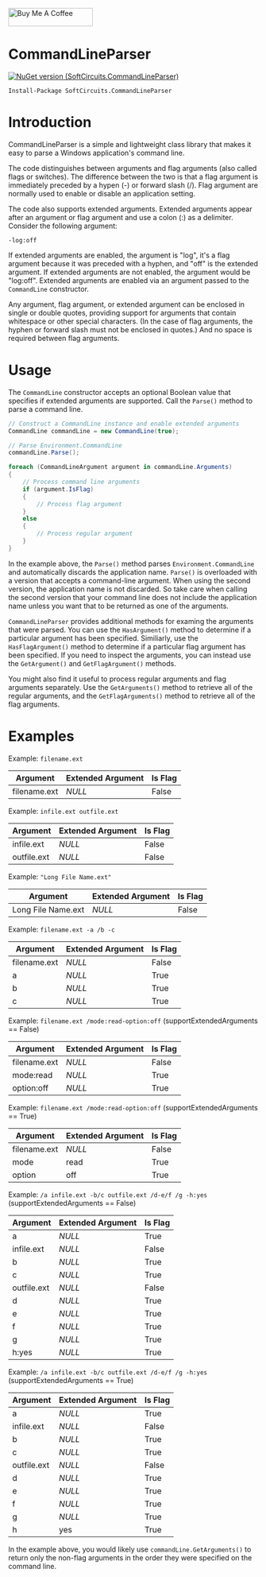 <a href="https://www.buymeacoffee.com/jonathanwood" target="_blank"><img src="https://www.buymeacoffee.com/assets/img/custom_images/black_img.png" alt="Buy Me A Coffee" style="height: 37px !important;width: 170px !important;" ></a>

# CommandLineParser

[![NuGet version (SoftCircuits.CommandLineParser)](https://img.shields.io/nuget/v/SoftCircuits.CommandLineParser.svg?style=flat-square)](https://www.nuget.org/packages/SoftCircuits.CommandLineParser/)

```
Install-Package SoftCircuits.CommandLineParser
```

# Introduction

CommandLineParser is a simple and lightweight class library that makes it easy to parse a Windows application's command line.

The code distinguishes between arguments and flag arguments (also called flags or switches). The difference between the two is that a flag argument is immediately preceded by a hypen (-) or forward slash (/). Flag argument are normally used to enable or disable an application setting.

The code also supports extended arguments. Extended arguments appear after an argument or flag argument and use a colon (:) as a delimiter. Consider the following argument:

`-log:off`

If extended arguments are enabled, the argument is "log", it's a flag argument because it was preceded with a hyphen, and "off" is the extended argument. If extended arguments are not enabled, the argument would be "log:off". Extended arguments are enabled via an argument passed to the `CommandLine` constructor.

Any argument, flag argument, or extended argument can be enclosed in single or double quotes, providing support for arguments that contain whitespace or other special characters. (In the case of flag arguments, the hyphen or forward slash must not be enclosed in quotes.) And no space is required between flag arguments.

# Usage

The `CommandLine` constructor accepts an optional Boolean value that specifies if extended arguments are supported. Call the `Parse()` method to parse a command line.

```cs
// Construct a CommandLine instance and enable extended arguments
CommandLine commandLine = new CommandLine(true);

// Parse Environment.CommandLine
commandLine.Parse();

foreach (CommandLineArgument argument in commandLine.Arguments)
{
    // Process command line arguments
    if (argument.IsFlag)
    {
        // Process flag argument
    }
    else
    {
        // Process regular argument
    }
}
```

In the example above, the `Parse()` method parses `Environment.CommandLine` and automatically discards the application name. `Parse()` is overloaded with a version that accepts a command-line argument. When using the second version, the application name is not discarded. So take care when calling the second version that your command line does not include the application name unless you want that to be returned as one of the arguments.

`CommandLineParser` provides additional methods for examing the arguments that were parsed. You can use the `HasArgument()` method to determine if a particular argument has been specified. Similiarly, use the `HasFlagArgument()` method to determine if a particular flag argument has been specified. If you need to inspect the arguments, you can instead use the `GetArgument()` and `GetFlagArgument()` methods.

You might also find it useful to process regular arguments and flag arguments separately. Use the `GetArguments()` method to retrieve all of the regular arguments, and the `GetFlagArguments()` method to retrieve all of the flag arguments.

# Examples

Example: `filename.ext`

| Argument | Extended Argument | Is Flag 
|---|---|---|
| filename.ext | *NULL* | False |

Example: `infile.ext outfile.ext`

| Argument | Extended Argument | Is Flag 
|---|---|---|
| infile.ext | *NULL* | False |
| outfile.ext | *NULL* | False |

Example: `"Long File Name.ext"`

| Argument | Extended Argument | Is Flag 
|---|---|---|
| Long File Name.ext | *NULL* | False |

Example: `filename.ext -a /b -c`

| Argument | Extended Argument | Is Flag 
|---|---|---|
| filename.ext | *NULL* | False |
| a | *NULL* | True |
| b | *NULL* | True |
| c | *NULL* | True |

Example: `filename.ext /mode:read-option:off` (supportExtendedArguments == False)

| Argument | Extended Argument | Is Flag 
|---|---|---|
| filename.ext | *NULL* | False |
| mode:read | *NULL* | True |
| option:off | *NULL* | True |

Example: `filename.ext /mode:read-option:off` (supportExtendedArguments == True)

| Argument | Extended Argument | Is Flag 
|---|---|---|
| filename.ext | *NULL* | False |
| mode | read | True |
| option | off | True |

Example: `/a infile.ext -b/c outfile.ext /d-e/f /g -h:yes` (supportExtendedArguments == False)

| Argument | Extended Argument | Is Flag 
|---|---|---|
| a | *NULL* | True |
| infile.ext | *NULL* | False |
| b | *NULL* | True |
| c | *NULL* | True |
| outfile.ext | *NULL* | False |
| d | *NULL* | True |
| e | *NULL* | True |
| f | *NULL* | True |
| g | *NULL* | True |
| h:yes | *NULL* | True |

Example: `/a infile.ext -b/c outfile.ext /d-e/f /g -h:yes` (supportExtendedArguments == True)

| Argument | Extended Argument | Is Flag 
|---|---|---|
| a | *NULL* | True |
| infile.ext | *NULL* | False |
| b | *NULL* | True |
| c | *NULL* | True |
| outfile.ext | *NULL* | False |
| d | *NULL* | True |
| e | *NULL* | True |
| f | *NULL* | True |
| g | *NULL* | True |
| h | yes | True |

In the example above, you would likely use `commandLine.GetArguments()` to return only the non-flag arguments in the order they were specified on the command line.
